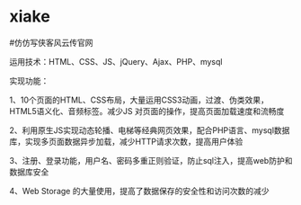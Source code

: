 # xiake
#仿仿写侠客风云传官网

运用技术：HTML、CSS、JS、jQuery、Ajax、PHP、mysql

实现功能：

1、10个页面的HTML、CSS布局，大量运用CSS3动画，过渡、伪类效果，HTML5语义化、音频标签。减少JS 对页面的操作，提高页面加载速度和流畅度

2、利用原生JS实现动态轮播、电梯等经典网页效果，配合PHP语言、mysql数据库，实现多页面数据异步加载，减少HTTP请求次数，提高用户体验

3、注册、登录功能，用户名、密码多重正则验证，防止sql注入，提高web防护和数据库安全

4、Web Storage 的大量使用，提高了数据保存的安全性和访问次数的减少
